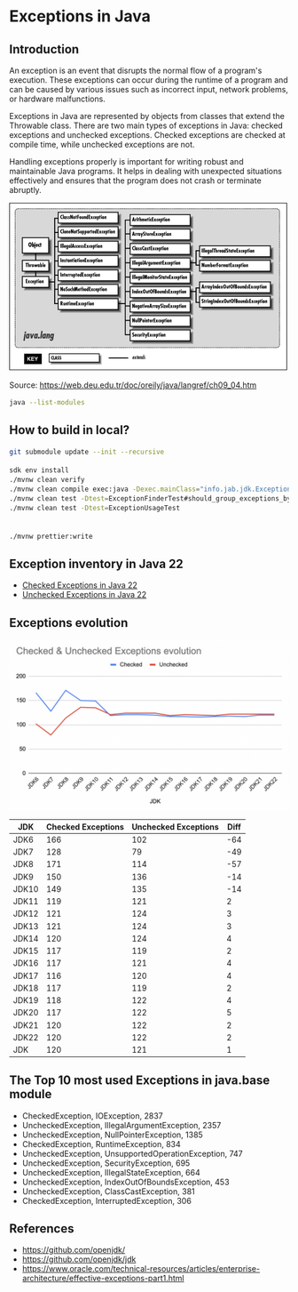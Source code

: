 # Exceptions in Java

## Introduction

An exception is an event that disrupts the normal flow of a program's execution. These exceptions can occur during the runtime of a program and can be caused by various issues such as incorrect input, network problems, or hardware malfunctions.

Exceptions in Java are represented by objects from classes that extend the Throwable class. There are two main types of exceptions in Java: checked exceptions and unchecked exceptions. Checked exceptions are checked at compile time, while unchecked exceptions are not.

Handling exceptions properly is important for writing robust and maintainable Java programs. It helps in dealing with unexpected situations effectively and ensures that the program does not crash or terminate abruptly.

![](docs/exceptions.gif)

Source: https://web.deu.edu.tr/doc/oreily/java/langref/ch09_04.htm 

```bash
java --list-modules
```

## How to build in local?

```bash
git submodule update --init --recursive

sdk env install
./mvnw clean verify
./mvnw clean compile exec:java -Dexec.mainClass="info.jab.jdk.ExceptionFinderExample"
./mvnw clean test -Dtest=ExceptionFinderTest#should_group_exceptions_by_javaModule
./mvnw clean test -Dtest=ExceptionUsageTest


./mvnw prettier:write
```

## Exception inventory in Java 22

- [Checked Exceptions in Java 22](./docs/jdk22-checked-exceptions.md)
- [Unchecked Exceptions in Java 22](./docs/jdk22-unchecked-exceptions.md)

## Exceptions evolution

![](./docs/exception-evolution.png)

| JDK   | Checked Exceptions | Unchecked Exceptions | Diff |
|-------|--------------------|----------------------|------|
| JDK6  | 166                | 102                  | -64  |
| JDK7  | 128                | 79                   | -49  |
| JDK8  | 171                | 114                  | -57  |
| JDK9  | 150                | 136                  | -14  |
| JDK10 | 149                | 135                  | -14  |
| JDK11 | 119                | 121                  | 2    |
| JDK12 | 121                | 124                  | 3    |
| JDK13 | 121                | 124                  | 3    |
| JDK14 | 120                | 124                  | 4    |
| JDK15 | 117                | 119                  | 2    |
| JDK16 | 117                | 121                  | 4    |
| JDK17 | 116                | 120                  | 4    |
| JDK18 | 117                | 119                  | 2    |
| JDK19 | 118                | 122                  | 4    |
| JDK20 | 117                | 122                  | 5    |
| JDK21 | 120                | 122                  | 2    |
| JDK22 | 120                | 122                  | 2    |
| JDK   | 120                | 121                  | 1    |

## The Top 10 most used Exceptions in java.base module

- CheckedException, IOException, 2837
- UncheckedException, IllegalArgumentException, 2357
- UncheckedException, NullPointerException, 1385
- CheckedException, RuntimeException, 834
- UncheckedException, UnsupportedOperationException, 747
- UncheckedException, SecurityException, 695
- UncheckedException, IllegalStateException, 664
- UncheckedException, IndexOutOfBoundsException, 453
- UncheckedException, ClassCastException, 381
- CheckedException, InterruptedException, 306

## References

- https://github.com/openjdk/
- https://github.com/openjdk/jdk
- https://www.oracle.com/technical-resources/articles/enterprise-architecture/effective-exceptions-part1.html